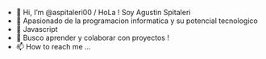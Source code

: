 - 👋 Hi, I’m @aspitaleri00 / HoLa ! Soy Agustin Spitaleri
- 👀 Apasionado de la programacion informatica y su potencial tecnologico
- 🌱 Javascript 
- 💞️ Busco aprender y  colaborar con proyectos !
- 📫 How to reach me ...

<!---
aspitaleri00/aspitaleri00 is a ✨ special ✨ repository because its `README.md` (this file) appears on your GitHub profile.
You can click the Preview link to take a look at your changes.
--->
